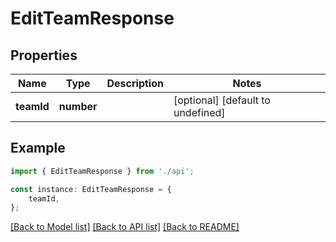 # EditTeamResponse


## Properties

Name | Type | Description | Notes
------------ | ------------- | ------------- | -------------
**teamId** | **number** |  | [optional] [default to undefined]

## Example

```typescript
import { EditTeamResponse } from './api';

const instance: EditTeamResponse = {
    teamId,
};
```

[[Back to Model list]](../README.md#documentation-for-models) [[Back to API list]](../README.md#documentation-for-api-endpoints) [[Back to README]](../README.md)
